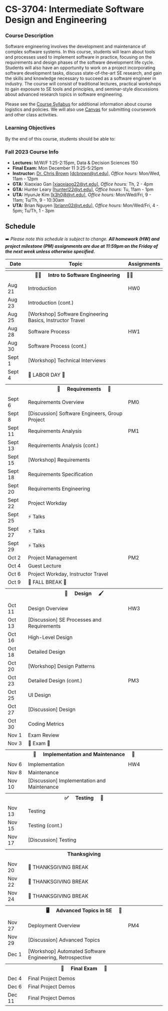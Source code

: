 # CS-3704: Intermediate Software Design and Engineering

### Course Description

Software engineering involves the development and maintenance of complex software systems. In this course, students will learn about tools and processes used to implement software in practice, focusing on the requirements and design phases of the software development life cycle. Students will also have an opportunity to work on a project incorporating software development tasks, discuss state-of-the-art SE research, and gain the skills and knowledge necessary to succeed as a software engineer in industry. The course will consist of traditional lectures, practical workshops to gain exposure to SE tools and principles, and seminar-style discussions about advanced research topics in software engineering.

Please see the [Course Syllabus](https://docs.google.com/document/d/1jGqHKlM8QHy8utRZ1Kg8g8SqumzIuqXvaba-oTESLvI/edit?usp=sharing) for additional information about course logistics and policies. We will also use [Canvas](https://canvas.vt.edu/courses/176246) for submitting coursework and other class activities.

### Learning Objectives

By the end of this course, students should be able to:

### Fall 2023 Course Info

* **Lectures:** M/W/F 1:25-2:15pm, Data & Decision Sciences 150
* **Final Exam:** Mon December 11 3:25-5:25pm
* **Instructor:** [Dr. Chris Brown](https://chbrown13.github.io) [dcbrown@vt.edu], *Office hours:* Mon/Wed, 11am - 12pm
* **GTA:** Xiaoxiao Gan [xiaoxiaog22@vt.edu], *Office hours:* Th, 2 - 4pm
* **GTA:** Hunter Leary [hunterl22@vt.edu], *Office hours:* Tu, 11am - 1pm
* **UTA:** HyunJe Kim [k3h0j8@vt.edu], *Office hours:* Mon/Wed/Fri, 9 - 11am; Tu/Th, 9 - 10:30am
* **UTA:** Brian Nguyen [briann02@vt.edu], *Office hours:* Mon/Wed/Fri, 4 - 5pm; Tu/Th, 1 - 3pm

## Schedule

➡️ _Please note this schedule is subject to change. **All homework (HW) and project milestone (PM) assignments are due at 11:59pm on the Friday of the next week unless otherwise specified.**_

| Date     | Topic                            |  Assignments       |
|----------|----------------------------------|------------------  |
| <tr><th colspan=3> 👨‍💻 &nbsp;&nbsp;&nbsp; Intro to Software Engineering &nbsp;&nbsp;&nbsp; 👩‍💻 </th></tr> |
| Aug 21 | Introduction | HW0 |
| Aug 23 | Introduction (cont.) | |
| Aug 25 | [Workshop] Software Engineering Basics, Instructor Travel | |
| Aug 28 | Software Process | HW1 |
| Aug 30 | Software Process (cont.) |  |
| Sept 1 | [Workshop] Technical Interviews | |
| Sept 4 | 💼 LABOR DAY 🌄 |  |
| <tr><th colspan=3> 📝 &nbsp;&nbsp;&nbsp; Requirements &nbsp;&nbsp;&nbsp; 📖 </th></tr> |
| Sept 6 | Requirements Overview | PM0 |
| Sept 8 | [Discussion] Software Engineers, Group Project | |
| Sept 11 | Requirements Analysis | PM1 |
| Sept 13 | Requirements Analysis (cont.) |  |
| Sept 15 | [Workshop] Requirements | |
| Sept 18 | Requirements Specification | |
| Sept 20 | Requirements Engineering | |
| Sept 22 | Project Workday | |
| Sept 25 | ⚡ Talks | |
| Sept 27 | ⚡ Talks | |
| Sept 29 | ⚡ Talks | |
| Oct 2  | Project Management | PM2 |
| Oct 4  | Guest Lecture  | |
| Oct 6  | Project Workday, Instructor Travel |  |
| Oct 9  | 🍂 FALL BREAK 🌄 | |
| <tr><th colspan=3> 🎨 &nbsp;&nbsp;&nbsp; Design &nbsp;&nbsp;&nbsp; 🖌️ </th></tr> |
| Oct 11 | Design Overview | HW3 |
| Oct 13 | [Discussion] SE Processes and Requirements | |
| Oct 16 | High-Level Design |  |
| Oct 18 | Detailed Design | |
| Oct 20 | [Workshop] Design Patterns | |
| Oct 23 | Detailed Design (cont.) | PM3 |
| Oct 25 | UI Design |  |
| Oct 27 | [Discussion] Design |  |
| Oct 30 | Coding Metrics |  |
| Nov 1  | Exam Review | |
| Nov 3  | 💯 Exam 💯 | |
| <tr><th colspan=3>  🚧 &nbsp;&nbsp;&nbsp; Implementation and Maintenance &nbsp;&nbsp;&nbsp; 🧹 </th></tr> |
| Nov 6  | Implementation | HW4 |
| Nov 8  | Maintenance | |
| Nov 10 | [Discussion] Implementation and Maintenance  | |
|  <tr><th colspan=3> ✅ &nbsp;&nbsp;&nbsp; Testing &nbsp;&nbsp;&nbsp; 🧪 </th></tr> |
| Nov 13 | Testing | |
| Nov 15 | Testing (cont.) | |
| Nov 17 | [Discussion] Testing | |
|  <tr><th colspan=3> Thanksgiving </th></tr> |
| Nov 20 | 🦃 THANKSGIVING BREAK | |
| Nov 22 | 🦃 THANKSGIVING BREAK | |
| Nov 24 | 🦃 THANKSGIVING BREAK | |
|  <tr><th colspan=3> 🖥️ &nbsp;&nbsp;&nbsp; Advanced Topics in SE &nbsp;&nbsp;&nbsp; 👀 </th></tr> |
| Nov 27 | Deployment Overview | PM4 |
| Nov 29 | [Discussion] Advanced Topics | |
| Dec 1  | [Workshop] Automated Software Engineering, Retrospective | |
|  <tr><th colspan=3>  💯 &nbsp;&nbsp;&nbsp; Final Exam &nbsp;&nbsp;&nbsp; 💯  </th></tr> |
| Dec 4  | Final Project Demos | |
| Dec 6  | Final Project Demos | |
| Dec 11 | Final Project Demos | |
